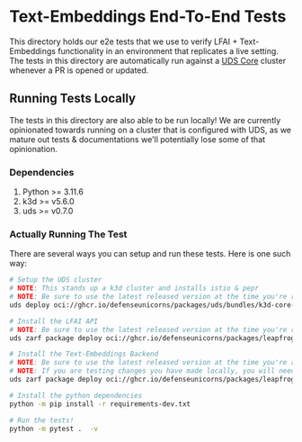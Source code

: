 # Text-Embeddings End-To-End Tests

This directory holds our e2e tests that we use to verify LFAI + Text-Embeddings functionality in an environment that replicates a live setting. The tests in this directory are automatically run against a [UDS Core](https://github.com/defenseunicorns/uds-core) cluster whenever a PR is opened or updated.


## Running Tests Locally
The tests in this directory are also able to be run locally! We are currently opinionated towards running on a cluster that is configured with UDS, as we mature out tests & documentations we'll potentially lose some of that opinionation.


### Dependencies
1. Python >= 3.11.6
2. k3d >= v5.6.0
3. uds >= v0.7.0


### Actually Running The Test
There are several ways you can setup and run these tests. Here is one such way:

```bash
# Setup the UDS cluster
# NOTE: This stands up a k3d cluster and installs istio & pepr
# NOTE: Be sure to use the latest released version at the time you're reading this!
uds deploy oci://ghcr.io/defenseunicorns/packages/uds/bundles/k3d-core-istio-dev:0.13.1 --confirm

# Install the LFAI API
# NOTE: Be sure to use the latest released version at the time you're reading this!
uds zarf package deploy oci://ghcr.io/defenseunicorns/packages/leapfrogai-api:v0.5.1 --confirm

# Install the Text-Embeddings Backend
# NOTE: Be sure to use the latest released version at the time you're reading this!
# NOTE: If you are testing changes you have made locally, you will need to rebuild the Text-Embeddings Docker image and Zarf Package.
uds zarf package deploy oci://ghcr.io/defenseunicorns/packages/leapfrogai/Text-Embeddings:0.1.0 --confirm

# Install the python dependencies
python -m pip install -r requirements-dev.txt

# Run the tests!
python -m pytest .  -v
```